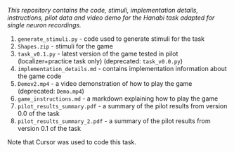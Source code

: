 *This repository contains the code, stimuli, implementation details, instructions, pilot data and video demo for the Hanabi task adapted for single neuron recordings.*
1. `generate_stimuli.py` - code used to generate stimuli for the task
2. `Shapes.zip` - stimuli for the game
3. `task_v0.1.py` - latest version of the game tested in pilot (localizer+practice task only) (deprecated: `task_v0.0.py`)
4. `implementation_details.md` - contains implementation information about the game code
5. `Demov2.mp4` - a video demonstration of how to play the game (deprecated: `Demo.mp4`)
6. `game_instructions.md` - a markdown explaining how to play the game
7. `pilot_results_summary.pdf` - a summary of the pilot results from version 0.0 of the task
8. `pilot_results_summary_2.pdf` - a summary of the pilot results from version 0.1 of the task

Note that Cursor was used to code this task.

